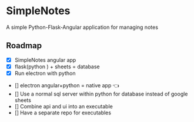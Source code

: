 # SimpleNotes
A simple Python-Flask-Angular application for managing notes

## Roadmap
- [x] SimpleNotes angular app
- [x] flask(python ) + sheets = database
- [x] Run electron with python
- [] electron angular+python = native app :point_left:
- [] Use a normal sql server within python for database instead of google sheets
- [] Combine api and ui into an executable
- [] Have a separate repo for executables
